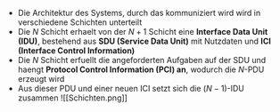- Die Architektur des Systems, durch das kommuniziert wird wird in verschiedene Schichten unterteilt
- Die $N$ Schicht erhaelt von der $N+1$ Schicht eine **Interface Data Unit (IDU)**, bestehend aus **SDU (Service Data Unit)** mit Nutzdaten und **ICI (Interface Control Information)** 
- Die $N$ Schicht erfuellt die angeforderten Aufgaben auf der SDU und haengt **Protocol Control Information (PCI) an**, wodurch die $N$-PDU erzeugt wird
- Aus dieser PDU und einer neuen ICI setzt sich die $(N-1)$-IDU zusammen
![[Schichten.png]]